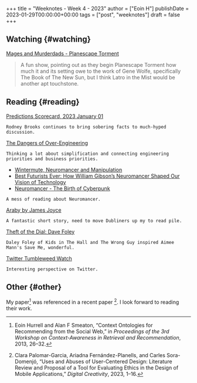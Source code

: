 +++
title = "Weeknotes - Week 4 - 2023"
author = ["Eoin H"]
publishDate = 2023-01-29T00:00:00+00:00
tags = ["post", "weeknotes"]
draft = false
+++

## Watching {#watching}

[Mages and Murderdads - Planescape Torment](https://www.youtube.com/watch?v=ebY5VOfTlFU&t=0s)

> A fun show, pointing out as they begin Planescape Torment how much it and its
> setting owe to the work of Gene Wolfe, specifically The Book of The New Sun, but
> I think Latro in the Mist would be another apt touchstone.


## Reading {#reading}

[Predictions Scorecard, 2023 January 01](https://rodneybrooks.com/predictions-scorecard-2023-january-01/)

```nil
Rodney Brooks continues to bring sobering facts to much-hyped discussion.
```

[The Dangers of Over-Engineering](https://betterprogramming.pub/the-dangers-of-over-engineering-d8c0d52b880a)

```nil
Thinking a lot about simplification and connecting engineering priorities and business priorities.
```

-   [Wintermute, Neuromancer and Manipulation](https://my.vanderbilt.edu/robot/2015/09/wintermute-neuromancer-and-manipulation/)
-   [Best Futurists Ever: How William Gibson’s Neuromancer Shaped Our Vision of Technology](https://rossdawson.com/futurist/best-futurists-ever/william-gibson-neuromancer/)
-   [Neuromancer - The Birth of Cyberpunk](https://sabukaru.online/articles/how-neuromancer-birthed-cyberpunk)

<!--listend-->

```nil
A mess of reading about Neuromancer.
```

[Araby by James Joyce](https://short-stories.co/stories/araby-g482K9615E6)

```nil
A fantastic short story, need to move Dubliners up my to read pile.
```

[Theft of the Dial: Dave Foley](https://www.thecurrent.org/feature/2012/11/15/dave-foley-theft-of-the-dial)

```nil
Daley Foley of Kids in The Hall and The Wrong Guy inspired Aimee Mann's Save Me, wonderful.
```

[Twitter Tumbleweed Watch](https://davekarpf.substack.com/p/twitter-tumbleweed-watch)

```nil
Interesting perspective on Twitter.
```


## Other {#other}

My paper[^fn:1] was referenced in a recent paper [^fn:2]. I look forward to reading their work.

[^fn:1]: Eoin Hurrell and Alan F Smeaton, “Context Ontologies for Recommending from the Social Web,” in <i>Proceedings of the 3rd Workshop on Context-Awareness in Retrieval and Recommendation</i>, 2013, 26–32.
[^fn:2]: Clara Palomar-Garcia, Ariadna Fernández-Planells, and Carles Sora-Domenjó, “Uses and Abuses of User-Centered Design: Literature Review and Proposal of a Tool for Evaluating Ethics in the Design of Mobile Applications,” <i>Digital Creativity</i>, 2023, 1–16.
